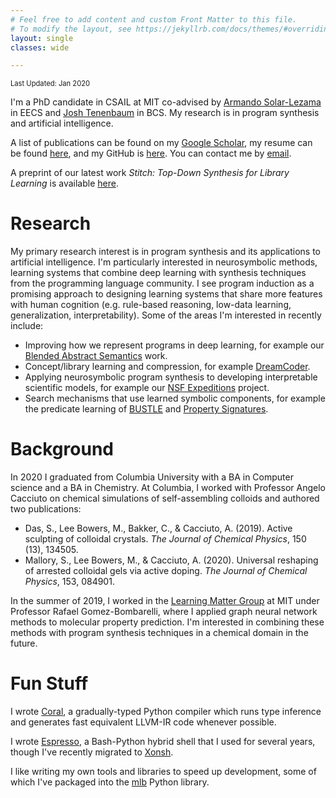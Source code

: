 ```yaml
---
# Feel free to add content and custom Front Matter to this file.
# To modify the layout, see https://jekyllrb.com/docs/themes/#overriding-theme-defaults
layout: single
classes: wide

---
```


<span style="font-size:80%">Last Updated: Jan 2020</span>

I'm a PhD candidate in CSAIL at MIT co-advised by [Armando Solar-Lezama](https://people.csail.mit.edu/asolar/) in EECS and [Josh Tenenbaum](http://cocosci.mit.edu/josh) in BCS. My research is in program synthesis and artificial intelligence.

A list of publications can be found on my [Google Scholar](https://scholar.google.com/citations?user=ghdbIsoAAAAJ), my resume can be found [here](resume.pdf), and my GitHub is [here](https://github.com/mlb2251). You can contact me by [email](mailto:mlbowers@csail.mit.edu).

A preprint of our latest work *Stitch: Top-Down Synthesis for Library Learning* is available [here](stitch_jul11.pdf).

<!-- latest work, presented at ICLR 2021: [Representing Partial Programs with Blended Abstract Semantics](https://arxiv.org/pdf/2012.12964).-->

# Research
My primary research interest is in program synthesis and its applications to artificial intelligence. I'm particularly interested in neurosymbolic methods, learning systems that combine deep learning with synthesis techniques from the programming language community. I see program induction as a promising approach to designing learning systems that share more features with human cognition (e.g. rule-based reasoning, low-data learning, generalization, interpretability). Some of the areas I'm interested in recently include:
- Improving how we represent programs in deep learning, for example our [Blended Abstract Semantics](https://arxiv.org/pdf/2012.12964) work.
- Concept/library learning and compression, for example [DreamCoder](https://arxiv.org/abs/2006.08381).
- Applying neurosymbolic program synthesis to developing interpretable scientific models, for example our [NSF Expeditions](http://www.neurosymbolic.org/) project.
- Search mechanisms that use learned symbolic components, for example the predicate learning of [BUSTLE](https://arxiv.org/abs/2007.14381) and [Property Signatures](https://arxiv.org/abs/2002.09030).

# Background
In 2020 I graduated from Columbia University with a BA in Computer science and a BA in Chemistry. At Columbia, I worked with Professor Angelo Cacciuto on chemical simulations of self-assembling colloids and authored two publications:
- Das, S., Lee Bowers, M., Bakker, C., & Cacciuto, A. (2019). Active sculpting of colloidal crystals. *The Journal of Chemical Physics*, 150 (13), 134505.
- Mallory, S., Lee Bowers, M., & Cacciuto, A. (2020). Universal reshaping of arrested colloidal gels via active doping. *The Journal of Chemical Physics*, 153, 084901.

In the summer of 2019, I worked in the [Learning Matter Group](http://gomezbombarelli.mit.edu/) at MIT under Professor Rafael Gomez-Bombarelli, where I applied graph neural network methods to molecular property prediction. I'm interested in combining these methods with program synthesis techniques in a chemical domain in the future.

# Fun Stuff

I wrote [Coral](https://github.com/jacobaustin123/Coral), a gradually-typed Python compiler which runs type inference and generates fast equivalent LLVM-IR code whenever possible.

I wrote [Espresso](https://github.com/mlb2251/espresso), a Bash-Python hybrid shell that I used for several years, though I've recently migrated to [Xonsh](https://xon.sh/).

I like writing my own tools and libraries to speed up development, some of which I've packaged into the [mlb](https://github.com/mlb2251/mlb) Python library.

